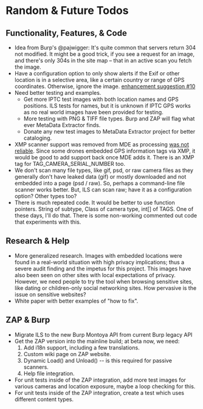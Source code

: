 # Random & Future Todos

## Functionality, Features, & Code
* Idea from Burp's @pajwigger:  It's quite common that servers return 304 not modified. It might be a good trick, if you see a request for an image, and there's only 304s in the site map – that in an active scan you fetch the image.
* Have a configuration option to only show alerts if the Exif or other location is in a selective area, like a certain country or range of GPS coordinates. Otherwise, ignore the image. [enhancement suggestion #10](https://github.com/veggiespam/ImageLocationScanner/issues/10)
* Need better testing and examples.
	* Get more IPTC test images with both location names and GPS positions.  ILS tests for names, but it is unknown if IPTC GPS works as no real world images have been provided for testing.
	* More testing with PNG & TIFF file types.  Burp and ZAP will flag what ever MetaData Extractor finds.
	* Donate any new test images to MetaData Extractor project for better cataloging.
* XMP scanner support was removed from MDE as processing [was not reliable](https://github.com/drewnoakes/metadata-extractor/commit/5b07a49f7b3d90c43a36a79dc4f6474845e1ebc7).  Since some drones embedded GPS information tags via XMP, it would be good to add support back once MDE adds it.  There is an XMP tag for TAG_CAMERA_SERIAL_NUMBER too.
* We don't scan many file types, like gif, psd, or raw camera files as they generally don't have leaked data (gif)
 or mostly downloaded and not embedded into a page (psd / raw).  So, perhaps a command-line file scanner works better.  But, ILS can scan raw; have it as a configuration option?  Other types too?
* There is much repeated code.  It would be better to use function pointers.  String of subtype, Class of camera type, int[] of TAGS.  One of these days, I'll do that.  There is some non-working commented out code that experiments with this.

## Research & Help
* More generalized research.  Images with embedded locations were found in a real-world situation with high privacy implications; thus a severe audit finding and the impetus for this project.  This images have also been seen on other sites with local expectations of privacy.  However, we need people to try the tool when browsing sensitive sites, like dating or children-only social networking sites.  How pervasive is the issue on sensitive websites?
* White paper with better examples of "how to fix".

## ZAP & Burp
* Migrate ILS to the new Burp Montoya API from current Burp legacy API
* Get the ZAP version into the mainline build; at beta now, we need:
	1. Add i18n support, including a few translations.
	2. Custom wiki page on ZAP website.
	3. Dynamic Load() and Unload() -- is this required for passive scanners.
	4. Help file integration.
* For unit tests inside of the ZAP integration, add more test images for various cameras and location exposure, maybe a loop checking for this.
* For unit tests inside of the ZAP integration, create a test which uses different content types.